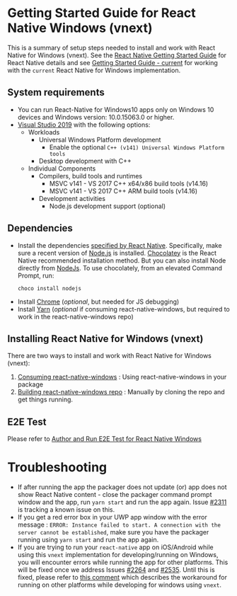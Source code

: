 # Getting Started Guide for React Native Windows (vnext)

This is a summary of setup steps needed to install and work with React Native for Windows (vnext). See the [React Native Getting Started Guide](http://facebook.github.io/react-native/docs/getting-started.html) for React Native details and see [Getting Started Guide - current](https://github.com/microsoft/react-native-windows/blob/master/current/docs/GettingStarted.md) for working with the `current` React Native for Windows implementation.

## System requirements
* You can run React-Native for Windows10 apps only on Windows 10 devices and Windows version: 10.0.15063.0 or higher.
* [Visual Studio 2019](https://www.visualstudio.com/downloads) with the following options:
  * Workloads
    * Universal Windows Platform development
      * Enable the optional `C++ (v141) Universal Windows Platform tools`
    * Desktop development with C++
  * Individual Components
    * Compilers, build tools and runtimes
      * MSVC v141 - VS 2017 C++ x64/x86 build tools (v14.16)
      * MSVC v141 - VS 2017 C++ ARM build tools (v14.16)
    * Development activities
      * Node.js development support (optional)

## Dependencies
* Install the dependencies [specified by React Native](http://facebook.github.io/react-native/docs/getting-started.html#node-python2-jdk). Specifically, make sure a recent version of [Node.js](https://nodejs.org) is installed. [Chocolatey](https://chocolatey.org/) is the React Native recommended installation method. But you can also install Node directly from [NodeJs](https://nodejs.org/en/download/).  To use chocolately, from an elevated Command Prompt, run:
  ```
  choco install nodejs
  ```
* Install [Chrome](https://www.google.com/chrome/) (*optional*, but needed for JS debugging)
* Install [Yarn](https://yarnpkg.com/en/docs/install) (*optional* if consuming react-native-windows, but required to work in the react-native-windows repo)

## Installing React Native for Windows (vnext)
There are two ways to install and work with React Native for Windows (vnext):
1. [Consuming react-native-windows](./ConsumingRNW.md) : Using react-native-windows in your package
1. [Building react-native-windows repo](./BuildingRNW.md) : Manually by cloning the repo and get things running.

## E2E Test
Please refer to [Author and Run E2E Test for React Native Windows](E2ETest.md)

# Troubleshooting
* If after running the app the packager does not update (or) app does not show React Native content - close the packager command prompt window and the app, run `yarn start` and run the app again.  Issue [#2311](https://github.com/microsoft/react-native-windows/issues/2311) is tracking a known issue on this.
* If you get a red error box in your UWP app window with the error message : `ERROR: Instance failed to start. A connection with the server cannot be established`, make sure you have the packager running using `yarn start` and run the app again.
* If you are trying to run your `react-native` app on iOS/Android while using this `vnext` implementation for developing/running on Windows, you will encounter errors while running the app for other platforms. This will be fixed once we address Issues [#2264](https://github.com/microsoft/react-native-windows/issues/2264) and [#2535](https://github.com/microsoft/react-native-windows/issues/2535). Until this is fixed, please refer to [this comment](https://github.com/microsoft/react-native-windows/issues/2515#issuecomment-497375198) which describes the workaround for running on other platforms while developing for windows using `vnext`.
